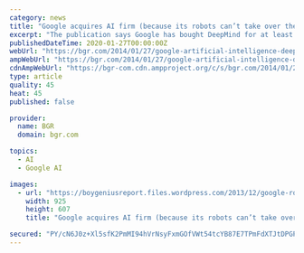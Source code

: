```yaml
---
category: news
title: "Google acquires AI firm (because its robots can’t take over the world until they become self-aware)"
excerpt: "The publication says Google has bought DeepMind for at least $400 million and that the acquisition negotiations were led by Google CEO Larry Page himself. Sources familiar with the company ..."
publishedDateTime: 2020-01-27T00:00:00Z
webUrl: "https://bgr.com/2014/01/27/google-artificial-intelligence-deepmind/"
ampWebUrl: "https://bgr.com/2014/01/27/google-artificial-intelligence-deepmind/amp/"
cdnAmpWebUrl: "https://bgr-com.cdn.ampproject.org/c/s/bgr.com/2014/01/27/google-artificial-intelligence-deepmind/amp/"
type: article
quality: 45
heat: 45
published: false

provider:
  name: BGR
  domain: bgr.com

topics:
  - AI
  - Google AI

images:
  - url: "https://boygeniusreport.files.wordpress.com/2013/12/google-robot-cheetah.jpg?quality=98&#038;strip=all"
    width: 925
    height: 607
    title: "Google acquires AI firm (because its robots can’t take over the world until they become self-aware)"

secured: "PY/cN6J0z+Xl5sfK2PmMI94hVrNsyFxmGOfVWt54tcYB87E7TPmFdXTJtDPGPd5Zqfx6E6miMIfHj3QEPu/BuVAa0Bj0whO6yrupaFmWymGjoEYN2zfmm3IrbJqgCZOgsRjEKOrG1GGv8i8k/eyxROLVGecONRt+zQDuEgCARAUS07zAptILovhKjs//Wy+uBs5/TWVSDEWMphVkdGmzwUrq9FO1JKMTuPXwEGXx5V4pR4W4X8gA0RDnmKMpKqY0WUO++jayF/BazmORaR7ORSxL4csGCCqA1G/Fch8P+ahXh9tizRFeC8ZeMm6ue1ZX;VzhMj9388DShFtqqwtJIEg=="
---
```


